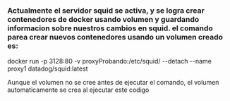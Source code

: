 ### Actualmente el servidor squid se activa, y se logra crear contenedores de docker usando volumen y guardando informacion sobre nuestros cambios en squid. el comando parea crear nuevos contenedores usando un volumen creado es:

docker run -p 3128:80 -v proxyProbando:/etc/squid/ --detach --name proxy1 datadog/squid:latest

Aunque el volumen no se cree antes de ejecutar el comando, el volumen automaticamente se crea al ejecutar este codigo
